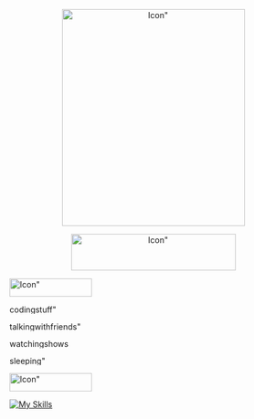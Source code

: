 <p align="center">
    <img width="320" height="380" src="https://static.wikia.nocookie.net/hellokitty/images/8/8d/Sanrio_Characters_Kuromi_Image016.png/revision/latest?cb=20170404142717" alt=Icon">
</p>

<p align="center"><img width="288" height="64" src="https://cdn.discordapp.com/attachments/1155565875257147533/1156749731125547068/text-1695861022270.png?ex=65161aa3&is=6514c923&hm=a3d94b9ea5b591faaddc6e1d5ef210b4a0262f6c3d088ba1f964cfc643970c79&" alt=Icon"></p>

<p><img width="144" height="32" src="https://cdn.discordapp.com/attachments/1155565875257147533/1156750078871076904/text-1695861105167.png?ex=65161af6&is=6514c976&hm=b4e01c1e5f7363213d390a6fded87381658a501fd23eb05f3e9c4969968d0f14&" alt=Icon"></p>

<p><img width=97" height="16" src="https://media.discordapp.net/attachments/1155565875257147533/1156751251791433738/text-1695861346633.png?ex=65161c0d&is=6514ca8d&hm=921e78e7ae520dc55f6a8b0d09c375875a80441f6675e2d4c523a1ed0205d7b8&=&width=582&height=97" alt=codingstuff"></p>

<p><img width=148" height="16" src="https://media.discordapp.net/attachments/1155565875257147533/1156751251548147722/text-1695861357282.png?ex=65161c0d&is=6514ca8d&hm=f79e701948bd03a411994d4eb40e6ed202ce4f71b150410a6ed6b582a755902e&=&width=888&height=977" alt=talkingwithfriends"></p>

<p><img width=109" height="16" src="https://media.discordapp.net/attachments/1155565875257147533/1156751251325853827/text-1695861371253.png?ex=65161c0d&is=6514ca8d&hm=ca18727f53dc38d300f090ad04fefac562b0a4e8096aa5dbaffe6d0a8d9d2555&=&width=654&height=97" alt=watchingshows"></p>

<p><img width=72" height="16" src="https://media.discordapp.net/attachments/1155565875257147533/1156751251099373660/text-1695861379450.png?ex=65161c0d&is=6514ca8d&hm=2ed609a2024828e4cd35b7c9dc5666f10d397c08796ccda09d26e0f1c06437b5&=&width=396&height=97" alt=sleeping"></p>


<p><img width="144" height="32" src="https://cdn.discordapp.com/attachments/1155565875257147533/1156750266956267630/text-1695861151022.png?ex=65161b23&is=6514c9a3&hm=6a0d05568aca86c2a995a1f0bd0651e753af3d8c2d41acbd5bfa55221d609b53&" alt=Icon"></p>

[![My Skills](https://skillicons.dev/icons?i=python,kotlin,html&perline=4)](https://skillicons.dev)
